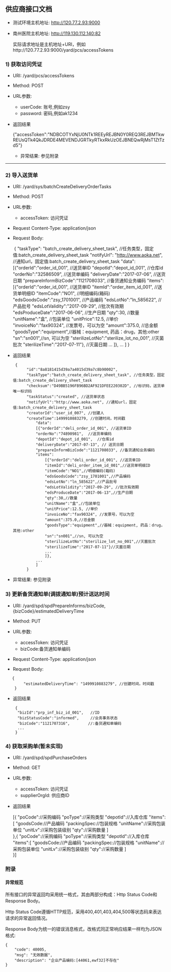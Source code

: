 ## 供应商接口文档

* 测试环境主机地址: http://120.77.2.93:9000
* 南州医院主机地址: http://119.130.112.140:82

   实际请求地址是主机地址+URI，例如http://120.77.2.93:9000/yard/pcs/accessTokens

### 1) 获取访问凭证
* URI: /yard/pcs/accessTokens
* Method: POST
* URL参数:
  * userCode: 账号,例如zsy
  * password: 密码,例如ak1234
* 返回结果

   {"accessToken":"NDBCOTYxNjU0NTk1REEyREJBN0Y0REQ3REJBMTkwREUsQTk4QkJDRDE4MEVENDJGRTkyRTkxRkUzOEJBNEQwRjMsT1ZtTzd5"}
   * 异常结果: 参见附录 

---

### 2) 导入送货单
* URI: /yard/sys/batchCreateDeliveryOrderTasks

* Method: POST 

* URL参数:
  * accessToken: 访问凭证

* Request Content-Type: application/json

* Request Body: 

    ​
    	 {
    	 		"taskType": "batch_create_delivery_sheet_task", //任务类型，固定值:batch_create_delivery_sheet_task
    	        "notifyUrl": "http://www.aoka.net",      //通知url，固定值:batch_create_delivery_sheet_task
    	        "data":
    	            [{"orderId":"order_id_001",  //送货单ID
    	            "depotId":"depot_id_001",        //仓库id
    	            "orderNo":"32586509",       //送货单编码
    	            "deliveryDate":"2017-07-06",  //送货日期
    	            "prepareInformBizCode":"1121708033", //备货通知业务编码
    	            "items":
    	                [{"orderId":"order_id_001", //送货单ID
    	                "itemId":"order_item_id_001", //送货单明细ID
    	                "itemCode":"NO1",  //明细编码(箱码)
    	                "edsGoodsCode":"zsy_1701001", //产品编码
    	                "edsLotNo":"ln_585622",  //产品批号
    	                "edsLotValidity":"2017-09-29",  //批次有效期
    	                "edsProduceDate":"2017-06-06",  //生产日期
    	                "qty":30, //数量
    	                "unitName":"盒", //包装单位
    	                "unitPrice":12.5, //单价
    	                "invoiceNo":"fax90324", //发票号，可以为空
    	                "amount":375.0, //总金额
    	                "goodsType":"equipment",//器械：equipment, 药品：drug，其他:other
    	     	        "sn":"sn001",//sn, 可以为空
    	                "sterilizeLotNo":"sterilize_lot_no_001", //灭菌批次
    	                "sterilizeTime":"2017-07-11"}, //灭菌日期
    	                ...
    	            ]},
    	            ...
    	        ]
    	    }

* 返回结果

  ```
   {
   		"id":"8a8181415d39a7a4015d39a7c8b90002",
       	"taskType":"batch_create_delivery_sheet_task", //任务类型，固定值:batch_create_delivery_sheet_task
       	"checksum":"D49BB5196FB96BD2AF921DFEE220302D", //标识码，送货单唯一标识码
       	"taskStatus":"created", //送货单状态
       	"notifyUrl":"http://www.aoka.net", //通知url，固定值:batch_create_delivery_sheet_task
       	"creatorId":"user_id_007", //创建人
       	"createTime":1499910883279, //创建时间，时间戳
       	    "data":
       	    [{"orderId":"deli_order_id_001", //送货单ID
       	    "orderNo":"74890981",  //送货单编码
       	    "depotId":"depot_id_001",  //仓库id
       	    "deliveryDate":"2017-07-13", // 送货日期
       	    "prepareInformBizCode":"1121708033", //备货通知业务编码
       	    "items":
       	        [{"orderId":"deli_order_id_001", //送货单ID
       	        "itemId":"deli_order_item_id_001",//送货单明细ID
       	        "itemCode":"NO1",//明细编码(箱码)
       	        "edsGoodsCode":"zsy_1701001",//产品编码
       	        "edsLotNo":"ln_585622",//产品批号
       	        "edsLotValidity":"2017-09-29", //批次有效期
       	        "edsProduceDate":"2017-06-13",//生产日期
       	        "qty":30,//数量
       	        "unitName":"盒",//包装单位
       	        "unitPrice":12.5, //单价
       	        "invoiceNo":"fax90324", //发票号，可以为空
       	        "amount":375.0,//总金额
       	        "goodsType":"equipment",//器械：equipment, 药品：drug，其他:other
       	        "sn":"sn001",//sn, 可以为空
       	        "sterilizeLotNo":"sterilize_lot_no_001",//灭菌批次
       	        "sterilizeTime":"2017-07-11"}//灭菌日期
       	        ...
       	    	]},
       	    ...
       	    ]
       	}
  ```

* 异常结果: 参见附录

### 3) 更新备货通知单(调拨通知单)预计送达时间

- URI: /yard/spd/spdPrepareInforms/bizCode,{bizCode}/estimatedDeliveryTime

- Method: PUT

- URL参数:

  - accessToken: 访问凭证
  - bizCode:备货通知单编码

- Request Content-Type: application/json

- Request Body: 


```
   {
   		"estimatedDeliveryTime": "1499910883279", //创建时间，时间戳
    }
```

- 返回结果

  ```
   {
   	"bizId":"prp_inf_biz_id_001",   //ID
   	"bizStatusCode":"informed",     //业务事务状态
   	"bizCode":"1121707316",        //:备货通知单编码
   	...
   }
  ```



### 4) 获取采购单(暂未实现)
* URI: /yard/spd/spdPurchaseOrders
* Method: GET
* URL参数:
  * accessToken: 访问凭证
  * supplierOrgId: 供应商ID
* 返回结果

    [{	"poCode"://采购编码
    		"poType"://采购类型
    		"depotId"://入库仓库
    		"items":[
    			"goodsCode://产品编码
    			"packingSpec://包装规格
    			"unitName"://采购包装单位
    			"unitLv"://采购包装级别
    			"qty"://采购数量
    		]	
    	},{
    		"poCode"://采购编码
    		"poType"://采购类型
    		"depotId"://入库仓库
    		"items":[
    			"goodsCode://产品编码
    			"packingSpec://包装规格
    			"unitName"://采购包装单位
    			"unitLv"://采购包装级别
    			"qty"://采购数量
    		]	
    	}] 

### 附录
#### 异常规范
所有接口的异常返回均采用统一格式，其由两部分构成：Http Status Code和Response Body。

Http Status Code遵循HTTP规范，采用400,401,403,404,500等状态码来表达请求的异常返回情况。

Response Body为统一的错误消息格式，改格式同正常响应结果一样均为JSON格式:

	{
		"code": 40005,
		"msg": "无效数据",
		"description": "企业产品编码:[44061,ewf32]不存在"
	}
